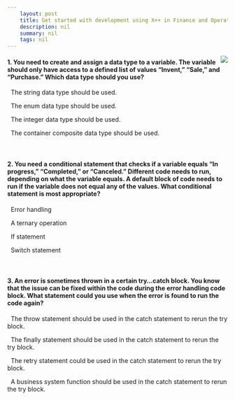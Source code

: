 ```yaml
---
    layout: post
    title: Get started with development using X++ in Finance and Operations apps  
    description: nil
    summary: nil
    tags: nil
---
```



 <a target="_blank" href="https://docs.microsoft.com/en-us/learn/modules/get-started-xpp-finance-operations/10-check/"><i class="fas fa-external-link-alt"></i> </a>
 <img align="right" src="https://docs.microsoft.com/en-us/learn/achievements/get-started-xpp-dynamics-365-finance-operations.svg">
####  1. You need to create and assign a data type to a variable. The variable should only have access to a defined list of values “Invent,” “Sale,” and “Purchase.” Which data type should you use?


<i class='far fa-square'></i> &nbsp;&nbsp;The string data type should be used.

<i class='fas fa-check-square' style='color: Dodgerblue;'></i> &nbsp;&nbsp;The enum data type should be used.

<i class='far fa-square'></i> &nbsp;&nbsp;The integer data type should be used.

<i class='far fa-square'></i> &nbsp;&nbsp;The container composite data type should be used.
<br />
<br />
<br />

####  2. You need a conditional statement that checks if a variable equals “In progress,” “Completed,” or “Canceled.” Different code needs to run, depending on what the variable equals. A default block of code needs to run if the variable does not equal any of the values. What conditional statement is most appropriate?


<i class='far fa-square'></i> &nbsp;&nbsp;Error handling

<i class='far fa-square'></i> &nbsp;&nbsp;A ternary operation

<i class='far fa-square'></i> &nbsp;&nbsp;If statement

<i class='fas fa-check-square' style='color: Dodgerblue;'></i> &nbsp;&nbsp;Switch statement
<br />
<br />
<br />

####  3. An error is sometimes thrown in a certain try…catch block. You know that the issue can be fixed within the code during the error handling code block. What statement could you use when the error is found to run the code again?


<i class='far fa-square'></i> &nbsp;&nbsp;The throw statement should be used in the catch statement to rerun the try block.

<i class='far fa-square'></i> &nbsp;&nbsp;The finally statement should be used in the catch statement to rerun the try block.

<i class='fas fa-check-square' style='color: Dodgerblue;'></i> &nbsp;&nbsp;The retry statement could be used in the catch statement to rerun the try block.

<i class='far fa-square'></i> &nbsp;&nbsp;A business system function should be used in the catch statement to rerun the try block.
<br />
<br />
<br />
